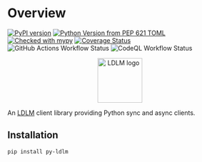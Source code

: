 # Overview

[![PyPI version](https://badge.fury.io/py/py-ldlm.svg)](https://badge.fury.io/py/py-ldlm)
[![Python Version from PEP 621 TOML](https://img.shields.io/python/required-version-toml?tomlFilePath=https%3A%2F%2Fraw.githubusercontent.com%2Fimoore76%2Fpy-ldlm%2Fmain%2Fpyproject.toml)](https://github.com/imoore76/py-ldlm/blob/main/pyproject.toml)
[![Checked with mypy](http://www.mypy-lang.org/static/mypy_badge.svg)](http://mypy-lang.org/)
[![Coverage Status](https://coveralls.io/repos/github/imoore76/py-ldlm/badge.svg)](https://coveralls.io/github/imoore76/py-ldlm)
![GitHub Actions Workflow Status](https://img.shields.io/github/actions/workflow/status/imoore76/py-ldlm/run_checks.yaml)
![CodeQL Workflow Status](https://github.com/imoore76/py-ldlm/actions/workflows/codeql.yml/badge.svg)

<p align="center">
<img src="./_static/logo_symbol.png" width=100 alt="LDLM logo"/>
</p>

An <a href="http://github.com/imoore76/go-ldlm" target="_blank">LDLM</a> client library providing Python sync and async clients.

## Installation

```
pip install py-ldlm
```
